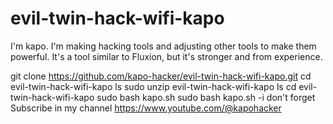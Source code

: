 # evil-twin-hack-wifi-kapo
I'm kapo. I'm making hacking tools and adjusting other tools to make them powerful. It's a tool similar to Fluxion, but it's stronger and from experience.


git clone https://github.com/kapo-hacker/evil-twin-hack-wifi-kapo.git
cd evil-twin-hack-wifi-kapo
ls
sudo unzip evil-twin-hack-wifi-kapo
ls
cd evil-twin-hack-wifi-kapo
sudo bash kapo.sh
sudo bash kapo.sh -i
don't forget Subscribe in my channel https://www.youtube.com/@kapohacker
